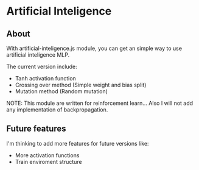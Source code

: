 # Artificial Inteligence

## About

With artificial-inteligence.js module, you can get an simple way to use artificial inteligence MLP.

The current version include:

- Tanh activation function
- Crossing over method (Simple weight and bias split)
- Mutation method (Random mutation)

NOTE: This module are written for reinforcement learn... Also I will not add any implementation of backpropagation.

## Future features
I'm thinking to add more features for future versions like:
- More activation functions
- Train enviroment structure